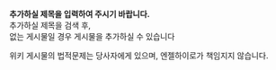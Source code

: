 **추가하실 제목을 입력하여 주시기 바랍니다.**  
추가하실 제목을 검색 후,  
없는 게시물일 경우 게시물을 추가하실 수 있습니다

  

위키 게시물의 법적문제는 당사자에게 있으며, 엔젤하이로가 책임지지 않습니다.

